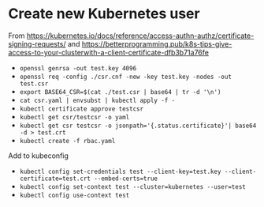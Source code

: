 # Create new Kubernetes user

From https://kubernetes.io/docs/reference/access-authn-authz/certificate-signing-requests/ and https://betterprogramming.pub/k8s-tips-give-access-to-your-clusterwith-a-client-certificate-dfb3b71a76fe

* `openssl genrsa -out test.key 4096`
* `openssl req -config ./csr.cnf -new -key test.key -nodes -out test.csr`
* `export BASE64_CSR=$(cat ./test.csr | base64 | tr -d '\n')`
* `cat csr.yaml | envsubst | kubectl apply -f -`
* `kubectl certificate approve testcsr`
* `kubectl get csr/testcsr -o yaml`
* `kubectl get csr testcsr -o jsonpath='{.status.certificate}'| base64 -d > test.crt`
* `kubectl create -f rbac.yaml`

Add to kubeconfig
* `kubectl config set-credentials test --client-key=test.key --client-certificate=test.crt --embed-certs=true`
* `kubectl config set-context test --cluster=kubernetes --user=test`
* `kubectl config use-context test`
